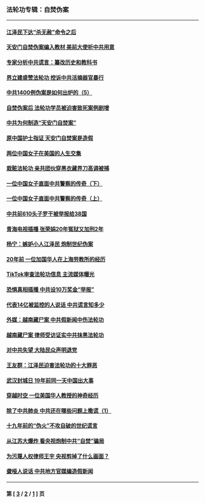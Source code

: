 ### 法轮功专辑：自焚伪案
---
#### [江泽民下达“杀无赦”命令之后](../../pages/nf5562/n13878084.md?08240430) 
#### [天安门自焚伪案编入教材 美前大使析中共用意](../../pages/nf5562/n13791932.md?08240430) 
#### [专家分析中共谎言：纂改历史和教科书](../../pages/nf5562/n13781542.md?08240430) 
#### [界立建盛赞法轮功 控诉中共活摘器官暴行](../../pages/nf5562/n13781971.md?08240430) 
#### [中共1400例伪案是如何出炉的（5）](../../pages/nf5562/n13226831.md?08240430) 
#### [自焚伪案后 法轮功学员被迫害致死案例剧增](../../pages/nf5562/n13190600.md?08240430) 
#### [中共为何制造“天安门自焚案”](../../pages/nf5562/n13183270.md?08240430) 
#### [原中国护士指证 天安门自焚案是造假](../../pages/nf5562/n13172289.md?08240430) 
#### [两位中国女子在美国的人生交集](../../pages/nf5562/n13156138.md?08240430) 
#### [栽赃法轮功 亲共团伙穿黑衣藏界刀高调被捕](../../pages/nf5562/n13073780.md?08240430) 
#### [一位中国女子直面中共警察的传奇（下）](../../pages/nf5562/n12989706.md?08240430) 
#### [一位中国女子直面中共警察的传奇（上）](../../pages/nf5562/n12985072.md?08240430) 
#### [中共前610头子罗干被举报给38国](../../pages/nf5562/n12975419.md?08240430) 
#### [青海电视插播 张荣娟20年冤狱又加刑2年](../../pages/nf5562/n12738166.md?08240430) 
#### [杨宁：嫉妒小人江泽民 炮制世纪伪案](../../pages/nf5562/n12724108.md?08240430) 
#### [20年前 一位加国华人在上海劳教所的经历](../../pages/nf5562/n12707932.md?08240430) 
#### [TikTok审查法轮功信息 主流媒体曝光](../../pages/nf5562/n12362336.md?08240430) 
#### [恐惧真相插播 中共设10万奖金“举报”](../../pages/nf5562/n12306396.md?08240430) 
#### [代表14亿被监控的人说话 中共谎言知多少](../../pages/nf5562/n12297484.md?08240430) 
#### [外媒：越南藏尸案 中共假新闻中伤法轮功](../../pages/nf5562/n12264411.md?08240430) 
#### [越南藏尸案 律师受访证实中共抹黑法轮功](../../pages/nf5562/n12261878.md?08240430) 
#### [对中共失望 大陆民众声明退党](../../pages/nf5562/n12187315.md?08240430) 
#### [王友群：江泽民迫害法轮功的十大罪恶](../../pages/nf5562/n12169074.md?08240430) 
#### [武汉封城日 19年前同一天中国出大事](../../pages/nf5562/n12150901.md?08240430) 
#### [穿越时空  一位美国华人教授的神奇经历](../../pages/nf5562/n12097460.md?08240430) 
#### [除了中共肺炎 中共还在哪些问题上撒谎（1）](../../pages/nf5562/n11955770.md?08240430) 
#### [十九年前的“伪火”不攻自破的世纪谎言](../../pages/nf5562/n11813238.md?08240430) 
#### [从江苏大爆炸 看央视炮制中共“自焚”骗局](../../pages/nf5562/n11140275.md?08240430) 
#### [为污蔑人权律师王宇 央视剪掉了什么画面？](../../pages/nf5562/n11130142.md?08240430) 
#### [聋哑人说话 中共地方官媒编造假新闻](../../pages/nf5562/n11006067.md?08240430) 

---
#### 第 [ [3](./3.md?08240430) / [2](./2.md?08240430) / [1](./1.md?08240430) ] 页
